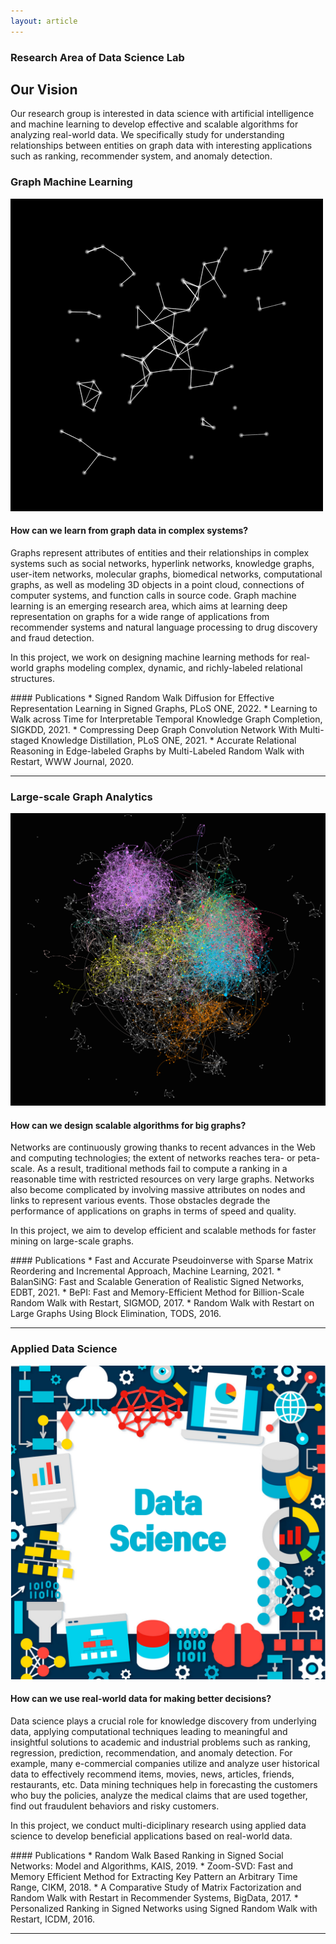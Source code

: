 ```yaml
---
layout: article
---
```


<div class="hero hero--center hero--dark" style='background-image: url("/assets/images/researches/background.jpeg");'>
  <div class="hero__content">
    <h3>Research Area of Data Science Lab</h3>
  </div>
</div>

## Our Vision
Our research group is interested in data science with artificial intelligence and machine learning to develop effective and scalable algorithms for analyzing real-world data.
We specifically study for understanding relationships between entities on graph data with interesting applications such as ranking, recommender system, and anomaly detection.

### Graph Machine Learning
<div class="item">
  <div class="item__image">
    <img class="image image--lg" src="/assets/images/researches/graph.gif"/>
  </div>
  <div class="item__content">
    <div class="item__header">
      <h4>How can we learn from graph data in complex systems?</h4>
    </div>
    <div class="item__description">
      <p>
      Graphs represent attributes of entities and their relationships in complex systems such as social networks, hyperlink networks, knowledge graphs, user-item networks, molecular graphs, biomedical networks, computational graphs, as well as modeling 3D objects in a point cloud, connections of computer systems, and function calls in source code. 
      Graph machine learning is an emerging research area, which aims at learning deep representation on graphs for a wide range of applications from recommender systems and natural language processing to drug discovery and fraud detection.
      </p>
      <p>
      In this project, we work on designing machine learning methods for real-world graphs modeling complex, dynamic, and richly-labeled relational structures.
      </p>
    </div>
  </div>
</div>
#### Publications
* Signed Random Walk Diffusion for Effective Representation Learning in Signed Graphs, PLoS ONE, 2022.
* Learning to Walk across Time for Interpretable Temporal Knowledge Graph Completion, SIGKDD, 2021.
* Compressing Deep Graph Convolution Network With Multi-staged Knowledge Distillation, PLoS ONE, 2021.
* Accurate Relational Reasoning in Edge-labeled Graphs by Multi-Labeled Random Walk with Restart, WWW Journal, 2020. 


---

### Large-scale Graph Analytics
<div class="item">
  <div class="item__image">
    <img class="image image--lg" src="/assets/images/researches/large.png"/>
  </div>
  <div class="item__content">
    <div class="item__header">
      <h4>How can we design scalable algorithms for big graphs?</h4>
    </div>
    <div class="item__description">
      <p>
      Networks are continuously growing thanks to recent advances in the Web and computing technologies; the extent of networks reaches tera- or peta-scale. As a result, traditional methods fail to compute a ranking in a reasonable time with restricted resources on very large graphs. Networks also become complicated by involving massive attributes on nodes and links to represent various events.
      Those obstacles degrade the performance of applications on graphs in terms of speed and quality.
      </p>
      <p>
      In this project, we aim to develop efficient and scalable methods for faster mining on large-scale graphs. 
      </p>
    </div>
  </div>
</div>
#### Publications
* Fast and Accurate Pseudoinverse with Sparse Matrix Reordering and Incremental Approach, Machine Learning, 2021.
* BalanSiNG: Fast and Scalable Generation of Realistic Signed Networks, EDBT, 2021. 
* BePI: Fast and Memory-Efficient Method for Billion-Scale Random Walk with Restart, SIGMOD, 2017.
* Random Walk with Restart on Large Graphs Using Block Elimination, TODS, 2016.

---

### Applied Data Science
<div class="item">
  <div class="item__image">
    <img class="image image--lg" src="/assets/images/researches/applied.png"/>
  </div>
  <div class="item__content">
    <div class="item__header">
      <h4>How can we use real-world data for making better decisions?</h4>
    </div>
    <div class="item__description">
      <p>
        Data science plays a crucial role for knowledge discovery from underlying data, applying computational techniques leading to meaningful and insightful solutions to academic and industrial problems such as ranking, regression, prediction, recommendation, and anomaly detection. 
        For example, many e-commercial companies utilize and analyze user historical data to effectively recommend items, movies, news, articles, friends, restaurants, etc. 
        Data mining techniques help in forecasting the customers who buy the policies, analyze the medical claims that are used together, find out fraudulent behaviors and risky customers.
      </p>
      <p>
        In this project, we conduct multi-diciplinary research using applied data science to develop beneficial applications based on real-world data.
      </p>
    </div>
  </div>
</div>
#### Publications
* Random Walk Based Ranking in Signed Social Networks: Model and Algorithms, KAIS, 2019.
* Zoom-SVD: Fast and Memory Efficient Method for Extracting Key Pattern an Arbitrary Time Range, CIKM, 2018. 
* A Comparative Study of Matrix Factorization and Random Walk with Restart in Recommender Systems, BigData, 2017.
* Personalized Ranking in Signed Networks using Signed Random Walk with Restart, ICDM, 2016.

---
